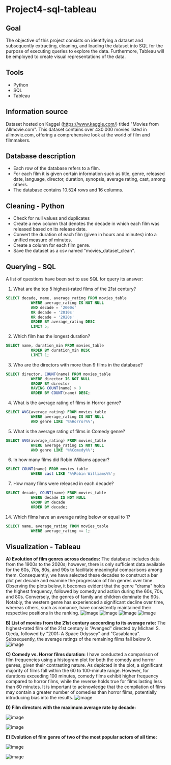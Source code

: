 # Project4-sql-tableau
## Goal
The objective of this project consists on identifying a dataset and subsequently extracting, cleaning, and loading the dataset into SQL for the purpose of executing queries to explore the data. 
Furthermore, Tableau will be employed to create visual representations of the data.

## Tools
- Python 
- SQL
- Tableau

## Information source
Dataset hosted on Kaggel (https://www.kaggle.com/) titled "Movies from Allmovie.com". This dataset contains over 430.000 movies listed in allmovie.com, offering a comprehensive look at the world of film and filmmakers.

## Database description
- Each row of the database refers to a film.
- For each film it is given certain information such as title, genre, released date, language, director, duration, synopsis, average rating, cast, among others.
- The database contains 10.524 rows and 16 columns.

## Cleaning - Python
- Check for null values and duplicates
- Create a new column that denotes the decade in which each film was released based on its release date.
- Convert the duration of each film (given in hours and minutes) into a unified measure of minutes.
- Create a column for each film genre. 
- Save the dataset as a csv named "movies_dataset_clean".

## Querying - SQL
A list of questions have been set to use SQL for query its answer:
1. What are the top 5 highest-rated films of the 21st century?
``` SQL
SELECT decade, name, average_rating FROM movies_table 
           WHERE average_rating IS NOT NULL
           AND decade = '2000s'
           OR decade = '2010s'
           OR decade = '2020s'
           ORDER BY average_rating DESC
           LIMIT 5;
 ```
2. Which film has the longest duration?
``` SQL
SELECT name, duration_min FROM movies_table 
           ORDER BY duration_min DESC
           LIMIT 1;
 ```
3. Who are the directors with more than 9 films in the database?
``` SQL
SELECT director, COUNT(name) FROM movies_table 
           WHERE director IS NOT NULL
           GROUP BY director
           HAVING COUNT(name) > 9
           ORDER BY COUNT(name) DESC;
 ```
4. What is the average rating of films in Horror genre?
``` SQL
SELECT AVG(average_rating) FROM movies_table 
           WHERE average_rating IS NOT NULL
           AND genre LIKE '%%Horror%%';
 ```
5. What is the average rating of films in Comedy genre?
``` SQL
SELECT AVG(average_rating) FROM movies_table 
           WHERE average_rating IS NOT NULL
           AND genre LIKE '%%Comedy%%';
 ```
6. In how many films did Robin Williams appear?
``` SQL
SELECT COUNT(name) FROM movies_table 
           WHERE cast LIKE '%%Robin Williams%%';
 ```
7. How many films were released in each decade?
``` SQL
SELECT decade, COUNT(name) FROM movies_table 
           WHERE decade IS NOT NULL
           GROUP BY decade
           ORDER BY decade;
 ```
14. Which films have an average rating below or equal to 1?
``` SQL
SELECT name, average_rating FROM movies_table 
           WHERE average_rating <= 1;
 ```
 
## Visualization - Tableau
**A) Evolution of film genres across decades:**
The database includes data from the 1900s to the 2020s; however, there is only sufficient data available for the 60s, 70s, 80s, and 90s to facilitate meaningful comparisons among them. Consequently, we have selected these decades to construct a bar plot per decade and examine the progression of film genres over time.
Observing the plots below, it becomes evident that the genre "drama" holds the highest frequency, followed by comedy and action during the 60s, 70s, and 80s. Conversely, the genres of family and children dominate the 90s. Notably, the western genre has experienced a significant decline over time, whereas others, such as romance, have consistently maintained their respective positions in the ranking.
![image](https://github.com/laumosa/Project4-sql-tableau/assets/83134591/d8c31384-84f7-4d4d-a83c-ddafb0e36ae1)
![image](https://github.com/laumosa/Project4-sql-tableau/assets/83134591/5ea6c7b9-4966-4b53-898b-e94b75611e51)
![image](https://github.com/laumosa/Project4-sql-tableau/assets/83134591/d7bd592d-a5a0-4e7e-a578-8086507fd567)
![image](https://github.com/laumosa/Project4-sql-tableau/assets/83134591/bd8ae275-746e-413c-a662-df3b93a9bed0)

**B) List of movies from the 21st century acccording to its average rate:**
The highest-rated film of the 21st century is "Avenged" directed by Michael S. Ojeda, followed by "2001: A Space Odyssey" and "Casablanca". Subsequently, the average ratings of the remaining films fall below 9.
![image](https://github.com/laumosa/Project4-sql-tableau/assets/83134591/4d6de8b5-d620-4354-9b75-4d5ed552f051)

**C) Comedy vs. Horror films duration:**
I have conducted a comparison of film frequencies using a histogram plot for both the comedy and horror genres, given their contrasting nature. As depicted in the plot, a significant majority of films fall within the 60 to 100-minute range. However, for durations exceeding 100 minutes, comedy films exhibit higher frequency compared to horror films, while the reverse holds true for films lasting less than 60 minutes. It is important to acknowledge that the compilation of films may contain a greater number of comedies than horror films, potentially introducing bias into the results.
![image](https://github.com/laumosa/Project4-sql-tableau/assets/83134591/3405e679-6f79-45c2-8fed-cba0e5d528ad)

**D) Film directors with the maximum average rate by decade:**

![image](https://github.com/laumosa/Project4-sql-tableau/assets/83134591/c82987e5-14f1-4227-829d-4dbd249dcc76)

![image](https://github.com/laumosa/Project4-sql-tableau/assets/83134591/affc1d37-9e98-41a2-84aa-9b523f76b6db)

**E) Evolution of film genre of two of the most popular actors of all time:**

![image](https://github.com/laumosa/Project4-sql-tableau/assets/83134591/04a191b5-c14b-46aa-812f-b424bd4f0272)

![image](https://github.com/laumosa/Project4-sql-tableau/assets/83134591/4260e5b7-4e77-4b63-bf6c-8ddb9b029a3c)



